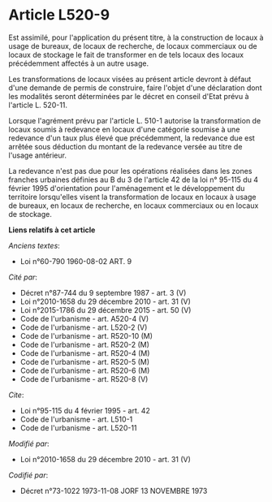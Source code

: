 # Article L520-9

Est assimilé, pour l'application du présent titre, à la construction de locaux à usage de bureaux, de locaux de recherche, de
locaux commerciaux ou de locaux de stockage le fait de transformer en de tels locaux des locaux précédemment affectés à un
autre usage.

Les transformations de locaux visées au présent article devront à défaut d'une demande de permis de construire, faire l'objet
d'une déclaration dont les modalités seront déterminées par le décret en conseil d'Etat prévu à l'article L. 520-11.

Lorsque l'agrément prévu par l'article L. 510-1 autorise la transformation de locaux soumis à redevance en locaux d'une
catégorie soumise à une redevance d'un taux plus élevé que précédemment, la redevance due est arrêtée sous déduction du
montant de la redevance versée au titre de l'usage antérieur.

La redevance n'est pas due pour les opérations réalisées dans les zones franches urbaines définies au B du 3 de l'article 42
de la loi n° 95-115 du 4 février 1995 d'orientation pour l'aménagement et le développement du territoire lorsqu'elles visent
la transformation de locaux en locaux à usage de bureaux, en locaux de recherche, en locaux commerciaux ou en locaux de
stockage.

**Liens relatifs à cet article**

_Anciens textes_:

  - Loi n°60-790 1960-08-02 ART. 9

_Cité par_:

  - Décret n°87-744 du 9 septembre 1987 - art. 3 (V)
  - Loi n°2010-1658 du 29 décembre 2010 - art. 31 (V)
  - Loi n°2015-1786 du 29 décembre 2015 - art. 50 (V)
  - Code de l'urbanisme - art. A520-4 (V)
  - Code de l'urbanisme - art. L520-2 (V)
  - Code de l'urbanisme - art. R520-10 (M)
  - Code de l'urbanisme - art. R520-2 (M)
  - Code de l'urbanisme - art. R520-4 (M)
  - Code de l'urbanisme - art. R520-5 (M)
  - Code de l'urbanisme - art. R520-6 (M)
  - Code de l'urbanisme - art. R520-8 (V)

_Cite_:

  - Loi n°95-115 du 4 février 1995 - art. 42
  - Code de l'urbanisme - art. L510-1
  - Code de l'urbanisme - art. L520-11

_Modifié par_:

  - Loi n°2010-1658 du 29 décembre 2010 - art. 31 (V)

_Codifié par_:

  - Décret n°73-1022 1973-11-08 JORF 13 NOVEMBRE 1973

